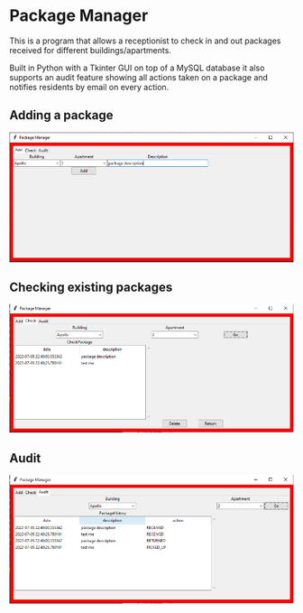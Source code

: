 # Package Manager

This is a program that allows a receptionist to check in and out packages received for different buildings/apartments. 


Built in Python with a Tkinter GUI on top of a MySQL database it also supports an audit feature showing all actions taken on a package and notifies residents by email on every action. 

## Adding a package

![UI](./images/CaptureAdd.PNG)

## Checking existing packages

![UI](./images/CaptureCheck.PNG)

## Audit

![UI](./images/CaptureAudit.PNG)
